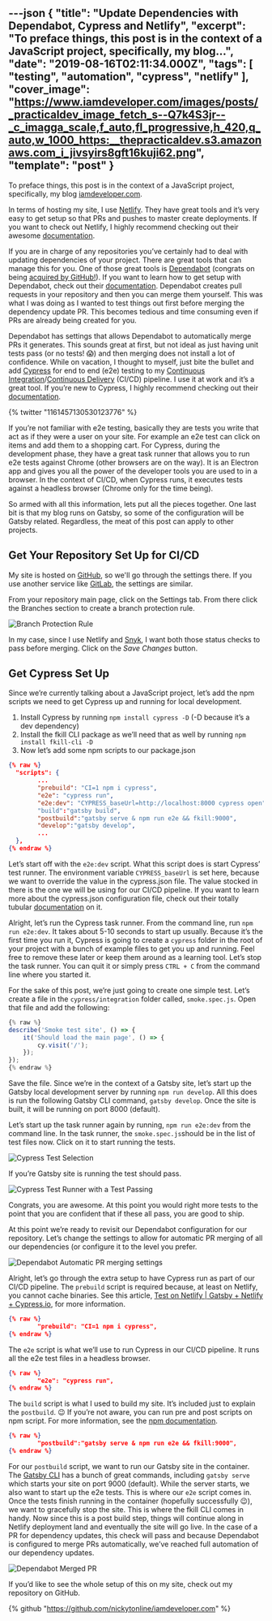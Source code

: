 ---json
{
  "title": "Update Dependencies with Dependabot, Cypress and Netlify",
  "excerpt": "To preface things, this post is in the context of a JavaScript project, specifically, my blog...",
  "date": "2019-08-16T02:11:34.000Z",
  "tags": [
    "testing",
    "automation",
    "cypress",
    "netlify"
  ],
  "cover_image": "https://www.iamdeveloper.com/images/posts/_practicaldev_image_fetch_s--Q7k4S3jr--_c_imagga_scale,f_auto,fl_progressive,h_420,q_auto,w_1000_https:__thepracticaldev.s3.amazonaws.com_i_jivsyirs8gft16kuji62.png",
  "template": "post"
}
---

To preface things, this post is in the context of a JavaScript project, specifically, my blog [iamdeveloper.com](https://iamdeveloper.com).

In terms of hosting my site, I use [Netlify](https://www.netlify.com). They have great tools and it’s very easy to get setup so that PRs and pushes to master create deployments. If you want to check out Netlify, I highly recommend checking out their awesome [documentation](https://www.netlify.com/docs/).

If you are in charge of any repositories you’ve certainly had to deal with updating dependencies of your project. There are great tools that can manage this for you. One of those great tools is [Dependabot](https://dependabot.com) (congrats on being [acquired by GitHub!](https://dependabot.com/blog/hello-github/)). If you want to learn how to get setup with Dependabot, check out their [documentation](https://dependabot.com/#how-it-works). Dependabot creates pull requests in your repository and then you can merge them yourself. This was what I was doing as I wanted to test things out first before merging the dependency update PR. This becomes tedious and time consuming even if PRs are already being created for you.

Dependabot has settings that allows Dependabot to automatically merge PRs it generates. This sounds great at first, but not ideal as just having unit tests pass (or no tests! 😱) and then merging does not install a lot of confidence. While on vacation, I thought to myself, just bite the bullet and add [Cypress](https://cypress.io) for end to end (e2e) testing to my [Continuous Integration](https://en.wikipedia.org/wiki/Continuous_integration)/[Continuous Delivery](https://en.wikipedia.org/wiki/Continuous_delivery) (CI/CD) pipeline. I use it at work and it’s a great tool. If you’re new to Cypress, I highly recommend checking out their [documentation](https://docs.cypress.io).

{% twitter "1161457130530123776" %}

If you’re not familiar with e2e testing, basically they are tests you write that act as if they were a user on your site. For example an e2e test can click on items and add them to a shopping cart. For Cypress, during the development phase, they have a great task runner that allows you to run e2e tests against Chrome (other browsers are on the way). It is an Electron app and gives you all the power of the developer tools you are used to in a browser. In the context of CI/CD, when Cypress runs, it executes tests against a headless browser (Chrome only for the time being).

So armed with all this information, lets put all the pieces together. One last bit is that my blog runs on Gatsby, so some of the configuration will be Gatsby related. Regardless, the meat of this post can apply to other projects.

## Get Your Repository Set Up for CI/CD

My site is hosted on [GitHub](https://github.com), so we'll go through the settings there. If you use another service like [GitLab](https://gitlab.com), the settings are similar.

From your repository main page, click on the Settings tab. From there click the Branches section to create a branch protection rule.

![Branch Protection Rule](https://www.iamdeveloper.com/images/posts/_uploads_articles_h5f02iehfz4jlu2p1dg3.png)

In my case, since I use Netlify and [Snyk](https://snyk.io), I want both those status checks to pass before merging. Click on the _Save Changes_ button.

## Get Cypress Set Up

Since we’re currently talking about a JavaScript project, let’s add the npm scripts we need to get Cypress up and running for local development.

1. Install Cypress by running `npm install cypress -D` (-D because it’s a dev dependency)
2. Install the fkill CLI package as we’ll need that as well by running `npm install fkill-cli -D`
3. Now let’s add some npm scripts to our package.json

```json
{% raw %}
  "scripts": {
		...
    	"prebuild": "CI=1 npm i cypress",
    	"e2e": "cypress run",
    	"e2e:dev": "CYPRESS_baseUrl=http://localhost:8000 cypress open"
		"build":"gatsby build",
		"postbuild":"gatsby serve & npm run e2e && fkill:9000",
		"develop":"gatsby develop",
		...
  },
{% endraw %}
```

Let’s start off with the `e2e:dev` script. What this script does is start Cypress’ test runner. The environment variable `CYPRESS_baseUrl` is set here, because we want to override the value in the cypress.json file. The value stocked in there is the one we will be using for our CI/CD pipeline. If you want to learn more about the cypress.json configuration file, check out their totally tubular [documentation](https://docs.cypress.io/guides/references/configuration.html#Options) on it.

Alright, let’s run the Cypress task runner. From the command line, run `npm run e2e:dev`. It takes about 5-10 seconds to start up usually. Because it’s the first time you run it, Cypress is going to create a `cypress` folder in the root of your project with a bunch of example files to get you up and running. Feel free to remove these later or keep them around as a learning tool. Let’s stop the task runner. You can quit it or simply press `CTRL + C` from the command line where you started it.

For the sake of this post, we’re just going to create one simple test. Let’s create a file in the `cypress/integration` folder called, `smoke.spec.js`. Open that file and add the following:

```javascript
{% raw %}
describe('Smoke test site', () => {
    it('Should load the main page', () => {
        cy.visit('/');
    });
});
{% endraw %}
```

Save the file. Since we’re in the context of a Gatsby site, let’s start up the Gatsby local development server by running `npm run develop`. All this does is run the following Gatsby CLI command, `gatsby develop`. Once the site is built, it will be running on port 8000 (default).

Let’s start up the task runner again by running, `npm run e2e:dev` from the command line. In the task runner, the `smoke.spec.js`should be in the list of test files now. Click on it to start running the tests.

![Cypress Test Selection](https://www.iamdeveloper.com/images/posts/_uploads_articles_o2mkg284xtj32alrj0ge.png)

If you’re Gatsby site is running the test should pass.

![Cypress Test Runner with a Test Passing](https://www.iamdeveloper.com/images/posts/_uploads_articles_5dasrrtove90dbw90718.png)

Congrats, you are awesome. At this point you would right more tests to the point that you are confident that if these all pass, you are good to ship.

At this point we’re ready to revisit our Dependabot configuration for our repository. Let’s change the settings to allow for automatic PR merging of all our dependencies (or configure it to the level you prefer.

![Dependabot Automatic PR merging settings](https://www.iamdeveloper.com/images/posts/_uploads_articles_y41agaxm0dim2c45ba8h.png)

Alright, let’s go through the extra setup to have Cypress run as part of our CI/CD pipeline. The `prebuild` script is required because, at least on Netlify, you cannot cache binaries. See this article, [Test on Netlify | Gatsby + Netlify + Cypress.io](https://gatsby-blog-0a5be4.netlify.com/test-on-netlify/), for more information.

```json
{% raw %}
    	"prebuild": "CI=1 npm i cypress",
{% endraw %}
```

The `e2e` script is what we’ll use to run Cypress in our CI/CD pipeline. It runs all the e2e test files in a headless browser.

```json
{% raw %}
    	"e2e": "cypress run",
{% endraw %}
```

The `build` script is what I used to build my site. It’s included just to explain the `postbuild`. 😉 If you’re not aware, you can run pre and post scripts on npm script. For more information, see the [npm documentation](https://docs.npmjs.com/misc/scripts).

```json
{% raw %}
		"postbuild":"gatsby serve & npm run e2e && fkill:9000",
{% endraw %}
```

For our `postbuild` script, we want to run our Gatsby site in the container. The [Gatsby CLI](https://www.gatsbyjs.org/docs/gatsby-cli) has a bunch of great commands, including `gatsby serve` which starts your site on port 9000 (default). While the server starts, we also want to start up the e2e tests. This is where our `e2e` script comes in. Once the tests finish running in the container (hopefully successfully 😉), we want to gracefully stop the site. This is where the fkill CLI comes in handy. Now since this is a post build step, things will continue along in Netlify deployment land and eventually the site will go live. In the case of a PR for dependency updates, this check will pass and because Dependabot is configured to merge PRs automatically, we’ve reached full automation of our dependency updates.

![Dependabot Merged PR](https://www.iamdeveloper.com/images/posts/_uploads_articles_eot199766u7m1zmipwq4.png)

If you’d like to see the whole setup of this on my site, check out my repository on GitHub.

{% github "https://github.com/nickytonline/iamdeveloper.com" %}
